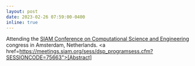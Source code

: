 ```yaml
---
layout: post
date: 2023-02-26 07:59:00-0400
inline: true
---
```


Attending the <a href="https://www.siam.org/conferences/cm/conference/cse23"> SIAM Conference on Computational Science and Engineering</a> congress in Amsterdam, Netherlands. <a href=https://meetings.siam.org/sess/dsp_programsess.cfm?SESSIONCODE=75663">[Abstract]</a>
